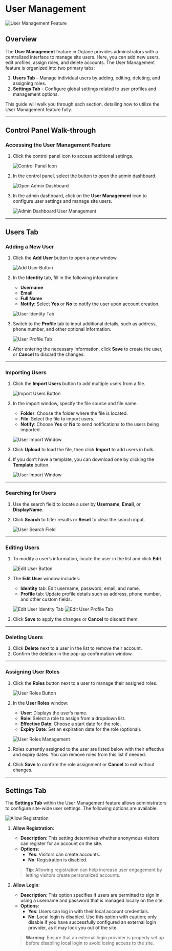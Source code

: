 # User Management

![User Management Feature](assets/user-management.png)

## Overview

The **User Management** feature in Oqtane provides administrators with a centralized interface to manage site users. Here, you can add new users, edit profiles, assign roles, and delete accounts. The User Management feature is organized into two primary tabs:

1. **Users Tab** - Manage individual users by adding, editing, deleting, and assigning roles.
2. **Settings Tab** - Configure global settings related to user profiles and management options.

This guide will walk you through each section, detailing how to utilize the User Management feature fully.

---

## Control Panel Walk-through

### Accessing the User Management Feature

1. Click the control panel icon to access additional settings.

   ![Control Panel Icon](assets/control-panel-button.png)

2. In the control panel, select the button to open the admin dashboard.

   ![Open Admin Dashboard](assets/control-panel-admin-dashboard-button.png)

3. In the admin dashboard, click on the **User Management** icon to configure user settings and manage site users.

   ![Admin Dashboard User Management](assets/admin-dashboard-user-management.png)

---

## Users Tab

### Adding a New User

1. Click the **Add User** button to open a new window.

   ![Add User Button](assets/user-management-add-user-button.png)

2. In the **Identity** tab, fill in the following information:
   - **Username**
   - **Email**
   - **Full Name**
   - **Notify**: Select **Yes** or **No** to notify the user upon account creation.

   ![User Identity Tab](assets/user-management-add-user-identity.png)

3. Switch to the **Profile** tab to input additional details, such as address, phone number, and other optional information.
   
   ![User Profile Tab](assets/user-management-add-edit-profile.png)

4. After entering the necessary information, click **Save** to create the user, or **Cancel** to discard the changes.

---

### Importing Users

1. Click the **Import Users** button to add multiple users from a file.

   ![Import Users Button](assets/user-management-import-users-button.png)

2. In the import window, specify the file source and file name.
   - **Folder**: Choose the folder where the file is located.
   - **File**: Select the file to import users.
   - **Notify**: Choose **Yes** or **No** to send notifications to the users being imported.

   ![User Import Window](assets/user-management-import-users.png)

3. Click **Upload** to load the file, then click **Import** to add users in bulk.
4. If you don’t have a template, you can download one by clicking the **Template** button.

   ![User Import Window](assets/user-management-import.png)

---

### Searching for Users

1. Use the search field to locate a user by **Username**, **Email**, or **DisplayName**.
2. Click **Search** to filter results or **Reset** to clear the search input.

   ![User Search Field](assets/user-management-search-users.png)

---

### Editing Users

1. To modify a user’s information, locate the user in the list and click **Edit**.
   
   ![Edit User Button](assets/user-management-edit-button.png)

2. The **Edit User** window includes:
   - **Identity** tab: Edit username, password, email, and name.
   - **Profile** tab: Update profile details such as address, phone number, and other custom fields.

   ![Edit User Identity Tab](assets/user-management-edit-user-identity.png)
   ![Edit User Profile Tab](assets/user-management-add-edit-profile.png)

3. Click **Save** to apply the changes or **Cancel** to discard them.

---

### Deleting Users

1. Click **Delete** next to a user in the list to remove their account.
2. Confirm the deletion in the pop-up confirmation window.

---

### Assigning User Roles

1. Click the **Roles** button next to a user to manage their assigned roles.

   ![User Roles Button](assets/user-management-roles-button.png)

2. In the **User Roles** window:
   - **User**: Displays the user’s name.
   - **Role**: Select a role to assign from a dropdown list.
   - **Effective Date**: Choose a start date for the role.
   - **Expiry Date**: Set an expiration date for the role (optional).

   ![User Roles Management](assets/user-management-roles.png)

3. Roles currently assigned to the user are listed below with their effective and expiry dates. You can remove roles from this list if needed.
4. Click **Save** to confirm the role assignment or **Cancel** to exit without changes.

---

## Settings Tab

The **Settings Tab** within the User Management feature allows administrators to configure site-wide user settings. The following options are available:

   ![Allow Registration](assets/user-management-settings.png)

1. **Allow Registration**: 
   - **Description**: This setting determines whether anonymous visitors can register for an account on the site. 
   - **Options**: 
     - **Yes**: Visitors can create accounts.
     - **No**: Registration is disabled.

   > **Tip**: Allowing registration can help increase user engagement by letting visitors create personalized accounts.

2. **Allow Login**: 
   - **Description**: This option specifies if users are permitted to sign in using a username and password that is managed locally on the site. 
   - **Options**: 
     - **Yes**: Users can log in with their local account credentials.
     - **No**: Local login is disabled. Use this option with caution; only disable if you have successfully configured an external login provider, as it may lock you out of the site.

   > **Warning**: Ensure that an external login provider is properly set up before disabling local login to avoid losing access to the site.
